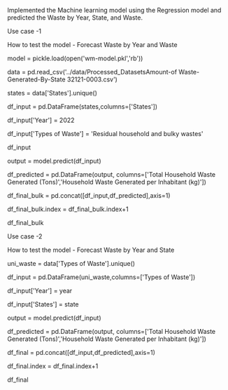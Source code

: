 Implemented the Machine learning model using the Regression model and predicted the Waste by Year, State, and Waste.

Use case -1

How to test the model - Forecast Waste by Year and Waste


model = pickle.load(open('wm-model.pkl','rb'))

data = pd.read_csv('../data/Processed_DatasetsAmount-of Waste-Generated-By-State 32121-0003.csv')

states = data['States'].unique()

df_input = pd.DataFrame(states,columns=['States'])

df_input['Year'] = 2022

df_input['Types of Waste'] = 'Residual household and bulky wastes'

df_input

output = model.predict(df_input)

df_predicted = pd.DataFrame(output, columns=['Total Household Waste Generated (Tons)','Household Waste Generated per Inhabitant (kg)'])

df_final_bulk = pd.concat([df_input,df_predicted],axis=1)

df_final_bulk.index = df_final_bulk.index+1

df_final_bulk

Use case -2 

How to test the model - Forecast Waste by Year and State

uni_waste = data['Types of Waste'].unique()

df_input = pd.DataFrame(uni_waste,columns=['Types of Waste'])

df_input['Year'] = year

df_input['States'] = state

output = model.predict(df_input)

df_predicted = pd.DataFrame(output, columns=['Total Household Waste Generated (Tons)','Household Waste Generated per Inhabitant (kg)'])

df_final = pd.concat([df_input,df_predicted],axis=1)

df_final.index = df_final.index+1


df_final

